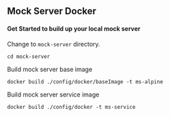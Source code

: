 ## Mock Server Docker

#### Get Started to build up your local mock server
Change to `mock-server` directory.
```
cd mock-server
```
Build mock server base image
```
docker build ./config/docker/baseImage -t ms-alpine
```
Build mock server service image
```
docker build ./config/docker -t ms-service
```